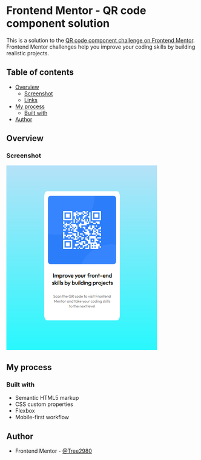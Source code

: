 # Frontend Mentor - QR code component solution

This is a solution to the [QR code component challenge on Frontend Mentor](https://www.frontendmentor.io/challenges/qr-code-component-iux_sIO_H). Frontend Mentor challenges help you improve your coding skills by building realistic projects. 

## Table of contents

- [Overview](#overview)
  - [Screenshot](#screenshot)
  - [Links](#links)
- [My process](#my-process)
  - [Built with](#built-with)
- [Author](#author)


## Overview

### Screenshot

![Design](./qr1.png)


## My process

### Built with

- Semantic HTML5 markup
- CSS custom properties
- Flexbox
- Mobile-first workflow


## Author

- Frontend Mentor - [@Tree2980](https://www.frontendmentor.io/profile/Tree2980)
